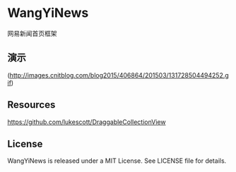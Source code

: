 # WangYiNews
网易新闻首页框架

## 演示

(http://images.cnitblog.com/blog2015/406864/201503/131728504494252.gif)

## Resources 

https://github.com/lukescott/DraggableCollectionView

## License

WangYiNews is released under a MIT License. See LICENSE file for details.
